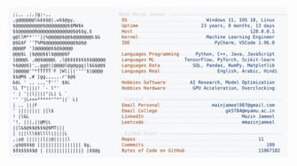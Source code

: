 <picture>
  <source srcset="https://raw.githubusercontent.com/mmazinjameel/mmazinjameel/main/dark_mode.svg?v=1752855326" media="(prefers-color-scheme: dark)">
  <img src="https://raw.githubusercontent.com/mmazinjameel/mmazinjameel/main/light_mode.svg?v=1752855326">
</picture>
